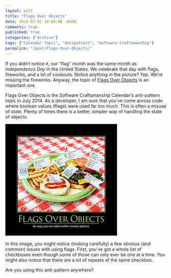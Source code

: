 ```yaml
---
layout: post
title: "Flags Over Objects"
date: 2014-07-02 10:00:00 -0400
comments: true
published: true
categories: ["Archive"]
tags: ["Calendar Topic", "Antipattern", "Software Craftsmanship"]
permalink: "/post/Flags-Over-Objects/"
---
```

<!-- more -->



<p>If you didn’t notice it, our “flag” month was the same month as <em>Independence Day</em> in the United States. We celebrate that day with flags, fireworks, and a lot of cookouts. Notice anything in the picture? Yep. We’re missing the fireworks. Anyway, the topic of <a href="http://deviq.com/flags-over-objects" target="_blank">Flags Over Objects</a> is an important one.</p>  <p>Flags Over Objects is the Software Craftsmanship Calendar’s anti-pattern topic in July 2014. As a developer, I am sure that you’ve come across code where boolean values (flags) were used far too much. This is often a misuse of state. Plenty of times there is a better, simpler way of handling the state of objects.</p>  <p><a href="/images/files/Flags_Over_Objects_July_2014.png"><img title="Flags_Over_Objects_July_2014" style="border-left-width: 0px; border-right-width: 0px; border-bottom-width: 0px; display: inline; border-top-width: 0px" border="0" alt="Flags_Over_Objects_July_2014" src="/images/files/Flags_Over_Objects_July_2014_thumb.png" width="350" height="350" /></a> </p>  <p>In this image, you might notice (looking carefully) a few obvious (and common) issues with using flags. First, you’ve got a whole list of checkboxes even though some of those can only ever be one at a time. You might also notice that there are a lot of repeats of the same checkbox.</p>  <p>Are you using this anti-pattern anywhere?</p>
